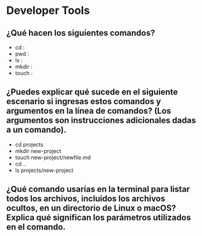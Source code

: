 # Developer Tools

## ¿Qué hacen los siguientes comandos?
  - cd :
  - pwd :
  - ls :
  - mkdir :
  - touch :

## ¿Puedes explicar qué sucede en el siguiente escenario si ingresas estos comandos y argumentos en la línea de comandos? (Los argumentos son instrucciones adicionales dadas a un comando).
  - cd projects
  - mkdir new-project
  - touch new-project/newfile.md
  - cd ..
  - ls projects/new-project

## ¿Qué comando usarías en la terminal para listar todos los archivos, incluidos los archivos ocultos, en un directorio de Linux o macOS? Explica qué significan los parámetros utilizados en el comando.
